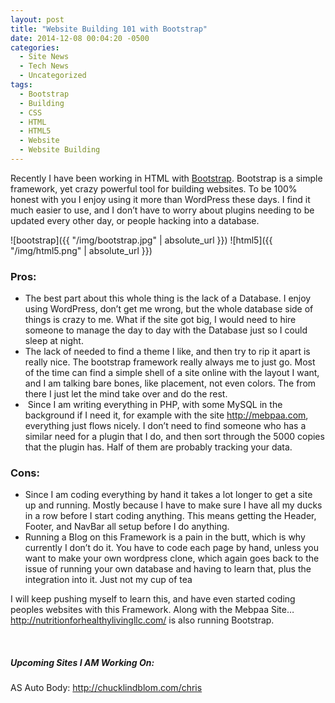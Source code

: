 ```yaml
---
layout: post
title: "Website Building 101 with Bootstrap"
date: 2014-12-08 00:04:20 -0500
categories:
  - Site News
  - Tech News
  - Uncategorized
tags:
  - Bootstrap
  - Building
  - CSS
  - HTML
  - HTML5
  - Website
  - Website Building
---
```


Recently I have been working in HTML with <a href="http://getbootstrap.com/" target="_blank">Bootstrap</a>. Bootstrap is a simple framework, yet crazy powerful tool for building websites. To be 100% honest with you I enjoy using it more than WordPress these days. I find it much easier to use, and I don&#8217;t have to worry about plugins needing to be updated every other day, or people hacking into a database.

![bootstrap]({{ "/img/bootstrap.jpg" | absolute_url }})
![html5]({{ "/img/html5.png" | absolute_url }})


### Pros:

  * The best part about this whole thing is the lack of a Database. I enjoy using WordPress, don&#8217;t get me wrong, but the whole database side of things is crazy to me. What if the site got big, I would need to hire someone to manage the day to day with the Database just so I could sleep at night.
  * The lack of needed to find a theme I like, and then try to rip it apart is really nice. The bootstrap framework really always me to just go. Most of the time can find a simple shell of a site online with the layout I want, and I am talking bare bones, like placement, not even colors. The from there I just let the mind take over and do the rest.
  *  Since I am writing everything in PHP, with some MySQL in the background if I need it, for example with the site <a href="http://mebpaa.com" target="_blank">http://mebpaa.com</a>, everything just flows nicely. I don&#8217;t need to find someone who has a similar need for a plugin that I do, and then sort through the 5000 copies that the plugin has. Half of them are probably tracking your data.

### Cons:

  * Since I am coding everything by hand it takes a lot longer to get a site up and running. Mostly because I have to make sure I have all my ducks in a row before I start coding anything. This means getting the Header, Footer, and NavBar all setup before I do anything.
  * Running a Blog on this Framework is a pain in the butt, which is why currently I don&#8217;t do it. You have to code each page by hand, unless you want to make your own wordpress clone, which again goes back to the issue of running your own database and having to learn that, plus the integration into it. Just not my cup of tea

I will keep pushing myself to learn this, and have even started coding peoples websites with this Framework. Along with the Mebpaa Site&#8230;<a href="http://nutritionforhealthylivingllc.com/" target="_blank">http://nutritionforhealthylivingllc.com/</a> is also running Bootstrap.

&nbsp;

##### Upcoming Sites I AM Working On:

AS Auto Body: <a href="http://chucklindblom.com/chris" target="_blank">http://chucklindblom.com/chris</a>
